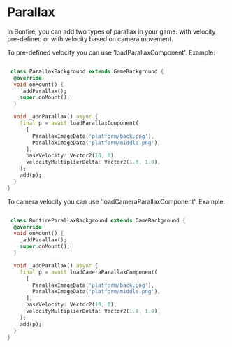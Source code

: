 # Parallax

In Bonfire, you can add two types of parallax in your game: with velocity pre-defined or with velocity based on camera movement.

To pre-defined velocity you can use 'loadParallaxComponent'. Example:

```dart

 class ParallaxBackground extends GameBackground {
  @override
  void onMount() {
    _addParallax();
    super.onMount();
  }

  void _addParallax() async {
    final p = await loadParallaxComponent(
      [
        ParallaxImageData('platform/back.png'),
        ParallaxImageData('platform/middle.png'),
      ],
      baseVelocity: Vector2(10, 0),
      velocityMultiplierDelta: Vector2(1.8, 1.0),
    );
    add(p);
  }
}
```

To camera velocity you can use 'loadCameraParallaxComponent'. Example:

```dart

 class BonfireParallaxBackground extends GameBackground {
  @override
  void onMount() {
    _addParallax();
    super.onMount();
  }

  void _addParallax() async {
    final p = await loadCameraParallaxComponent(
      [
        ParallaxImageData('platform/back.png'),
        ParallaxImageData('platform/middle.png'),
      ],
      baseVelocity: Vector2(10, 0),
      velocityMultiplierDelta: Vector2(1.8, 1.0),
    );
    add(p);
  }
}
```